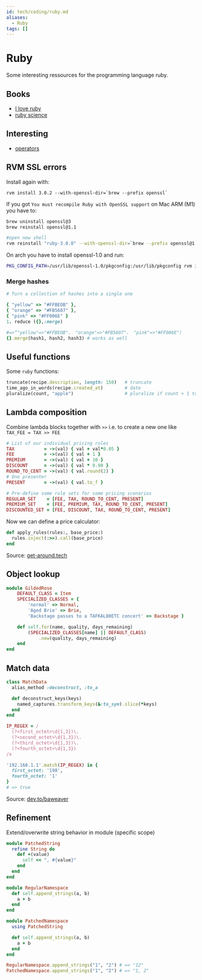 ```yaml
---
id: tech/coding/ruby.md
aliases:
  - Ruby
tags: []
---
```


# Ruby

Some interesting ressources for the programming language ruby.

## Books

 - [I love ruby](https://i-love-ruby.gitlab.io/#_getting_started)
 - [ruby science](https://thoughtbot.com/ruby-science/introduction.html)

## Interesting
- [operators](https://www.visualmode.dev/ruby-operators)

## RVM SSL errors

Install again with:

```
rvm install 3.0.2 --with-openssl-dir=`brew --prefix openssl`
```

If you got `You must recompile Ruby with OpenSSL support` on Mac ARM (M1) you have to:

```bash
brew uninstall openssl@3
brew reinstall openssl@1.1

#open new shell
rvm reinstall "ruby-3.0.0" --with-openssl-dir=`brew --prefix openssl@1.1` --disable-binary
```

On arch you have to install openssl-1.0 and run:
```bash
PKG_CONFIG_PATH=/usr/lib/openssl-1.0/pkgconfig:/usr/lib/pkgconfig rvm install <ruby-version>
```

### Merge hashes
```ruby
# Turn a collection of hashes into a single one

{ "yellow" => "#FFBEOB" },
{ "orange" => "#FB5607" },
{ "pink" => "#FF006E" }
1. reduce ({},:merge)

#=>“"yellow"=>"#FFBEOB"， "orange"=>"#FB5607"， "pink"=>"#FF006E"｝
{}.merge(hash1, hash2, hash3) # works as well
```

## Useful functions
Some `ruby` functions:

```ruby
truncate(recipe.description, length: 150)   # truncate
time_ago_in_words(recipe.created_at)        # date
pluralize(count, "apple")                   # pluralize if count > 1 to apples

```

## Lambda composition
Combine lambda blocks together with  `>>` i.e. to create a new one like `TAX_FEE = TAX >> FEE`

```ruby
# List of our individual pricing rules
TAX           = ->(val) { val + val*0.05 }
FEE           = ->(val) { val + 1 }
PREMIUM       = ->(val) { val + 10 }
DISCOUNT      = ->(val) { val * 0.90 }
ROUND_TO_CENT = ->(val) { val.round(2) }
# One presenter
PRESENT       = ->(val) { val.to_f }

# Pre-define some rule sets for some pricing scenarios
REGULAR_SET    = [FEE, TAX, ROUND_TO_CENT, PRESENT]
PREMIUM_SET    = [FEE, PREMIUM, TAX, ROUND_TO_CENT, PRESENT]
DISCOUNTED_SET = [FEE, DISCOUNT, TAX, ROUND_TO_CENT, PRESENT]
```

Now we can define a price calculator:

```ruby
def apply_rules(rules:, base_price:)
  rules.inject(:>>).call(base_price)
end
```

Source: [get-around.tech](https://getaround.tech/ruby-lambda-composition/)

## Object lookup

```ruby
module GildedRose
	DEFAULT_CLASS = Item
	SPECIALIZED_CLASSES = {
		'normal' => Normal,
		'Aged Brie' => Brie,
		'Backstage passes to a TAFKAL80ETC concert' => Backstage }

	def self.for(name, quality, days_remaining)
		(SPECIALIZED_CLASSES[name] || DEFAULT_CLASS)
			.new(quality, days_remaining)
	end
end
```

## Match data

```ruby
class MatchData
  alias_method :deconstruct, :to_a

  def deconstruct_keys(keys)
    named_captures.transform_keys(&:to_sym).slice(*keys)
  end
end

IP_REGEX = /
  (?<first_octet>\d{1,3})\.
  (?<second_octet>\d{1,3})\.
  (?<third_octet>\d{1,3})\.
  (?<fourth_octet>\d{1,3})
/x

'192.168.1.1'.match(IP_REGEX) in {
  first_octet: '198',
  fourth_octet: '1'
}
# => true
```
Source: [dev.to/baweaver](https://dev.to/baweaver/pattern-matching-interfaces-in-ruby-1b15)

## Refinement

Extend/overwrite string behavior in module (specific scope)

```ruby
module PatchedString
  refine String do
    def +(value)
      self << ", #{value}"
    end
  end
end

module RegularNamespace
  def self.append_strings(a, b)
    a + b
  end
end

module PatchedNamespace
  using PatchedString

  def self.append_strings(a, b)
    a + b
  end
end

RegularNamespace.append_strings("1", "2") # => "12"
PatchedNamespace.append_strings("1", "2") # => "1, 2"
```
